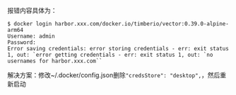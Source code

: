 报错内容具体为：
```
$ docker login harbor.xxx.com/docker.io/timberio/vector:0.39.0-alpine-arm64
Username: admin
Password: 
Error saving credentials: error storing credentials - err: exit status 1, out: `error getting credentials - err: exit status 1, out: `no usernames for harbor.xxx.com``
```
解决方案：修改~/.docker/config.json删除`"credsStore": "desktop",`，然后重新启动